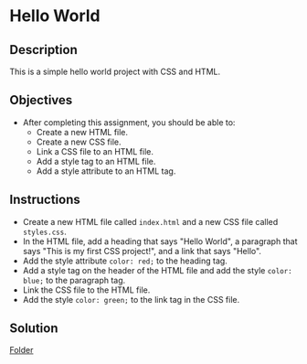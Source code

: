 # Hello World

## Description

This is a simple hello world project with CSS and HTML.

## Objectives

- After completing this assignment, you should be able to:
  - Create a new HTML file.
  - Create a new CSS file.
  - Link a CSS file to an HTML file.
  - Add a style tag to an HTML file.
  - Add a style attribute to an HTML tag.

## Instructions

- Create a new HTML file called `index.html` and a new CSS file called `styles.css`.
- In the HTML file, add a heading that says "Hello World", a paragraph that says "This is my first CSS project!", and a link that says "Hello".
- Add the style attribute `color: red;` to the heading tag.
- Add a style tag on the header of the HTML file and add the style `color: blue;` to the paragraph tag.
- Link the CSS file to the HTML file.
- Add the style `color: green;` to the link tag in the CSS file.

## Solution

[Folder](./)
